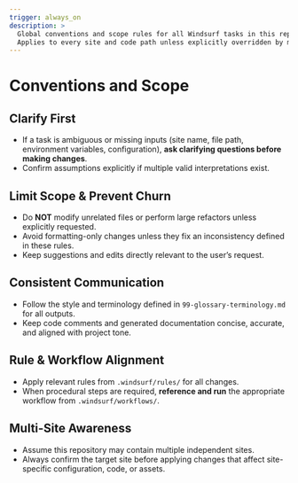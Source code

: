 ```yaml
---
trigger: always_on
description: >
  Global conventions and scope rules for all Windsurf tasks in this repository.
  Applies to every site and code path unless explicitly overridden by more specific rules.
---
```


# Conventions and Scope

## Clarify First
- If a task is ambiguous or missing inputs (site name, file path, environment variables, configuration), **ask clarifying questions before making changes**.
- Confirm assumptions explicitly if multiple valid interpretations exist.

## Limit Scope & Prevent Churn
- Do **NOT** modify unrelated files or perform large refactors unless explicitly requested.
- Avoid formatting-only changes unless they fix an inconsistency defined in these rules.
- Keep suggestions and edits directly relevant to the user’s request.

## Consistent Communication
- Follow the style and terminology defined in `99-glossary-terminology.md` for all outputs.
- Keep code comments and generated documentation concise, accurate, and aligned with project tone.

## Rule & Workflow Alignment
- Apply relevant rules from `.windsurf/rules/` for all changes.
- When procedural steps are required, **reference and run** the appropriate workflow from `.windsurf/workflows/`.

## Multi-Site Awareness
- Assume this repository may contain multiple independent sites.
- Always confirm the target site before applying changes that affect site-specific configuration, code, or assets.
